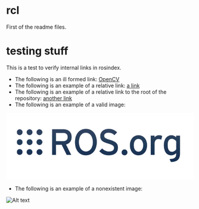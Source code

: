 # rcl
First of the readme files.

# testing stuff
This is a test to verify internal links in rosindex.
- The following is an ill formed link: [OpenCV]([OpenCV](http://opencv.org/))
- The following is an example of a relative link: [a link](SECOND_README.md)
- The following is an example of a relative link to the root of the repository: [another link](../../CONTRIBUTING.md)
- The following is an example of a valid image:

![Alt text](image.jpg?raw=true "Existent image")

- The following is an example of a nonexistent image:

![Alt text](nonexistent_img.jpg?raw=true "Nonexistent image")
